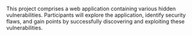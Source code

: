 This project comprises a web application containing various hidden vulnerabilities. Participants will explore the application, identify security flaws, and gain points by successfully discovering and exploiting these vulnerabilities.

